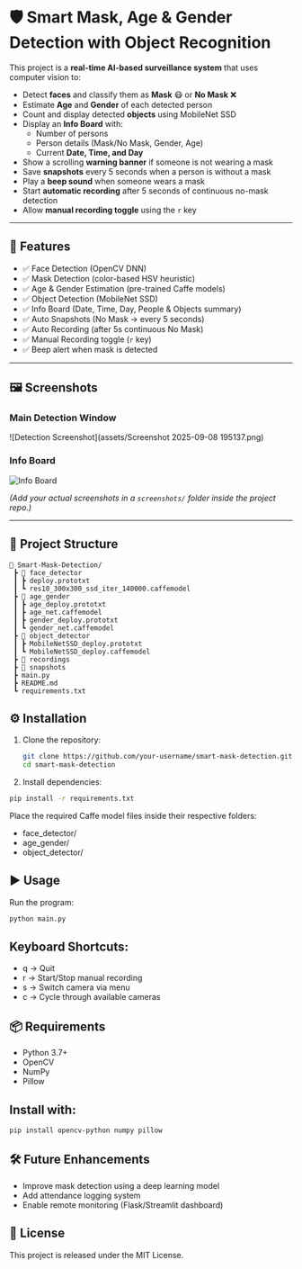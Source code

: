 # 🛡️ Smart Mask, Age & Gender Detection with Object Recognition  

This project is a **real-time AI-based surveillance system** that uses computer vision to:  

- Detect **faces** and classify them as **Mask** 😷 or **No Mask** ❌  
- Estimate **Age** and **Gender** of each detected person  
- Count and display detected **objects** using MobileNet SSD  
- Display an **Info Board** with:
  - Number of persons  
  - Person details (Mask/No Mask, Gender, Age)  
  - Current **Date, Time, and Day**  
- Show a scrolling **warning banner** if someone is not wearing a mask  
- Save **snapshots** every 5 seconds when a person is without a mask  
- Play a **beep sound** when someone wears a mask  
- Start **automatic recording** after 5 seconds of continuous no-mask detection  
- Allow **manual recording toggle** using the `r` key  

---

## 🚀 Features  

- ✅ Face Detection (OpenCV DNN)  
- ✅ Mask Detection (color-based HSV heuristic)  
- ✅ Age & Gender Estimation (pre-trained Caffe models)  
- ✅ Object Detection (MobileNet SSD)  
- ✅ Info Board (Date, Time, Day, People & Objects summary)  
- ✅ Auto Snapshots (No Mask → every 5 seconds)  
- ✅ Auto Recording (after 5s continuous No Mask)  
- ✅ Manual Recording toggle (`r` key)  
- ✅ Beep alert when mask is detected  

---

## 🖼️ Screenshots  

### Main Detection Window  
![Detection Screenshot](assets/Screenshot 2025-09-08 195137.png)  

### Info Board  
![Info Board](screenshots/infoboard.png)  

*(Add your actual screenshots in a `screenshots/` folder inside the project repo.)*  

---

## 📂 Project Structure

```text
📂 Smart-Mask-Detection/
 ┣ 📂 face_detector
 ┃ ┣ deploy.prototxt
 ┃ ┗ res10_300x300_ssd_iter_140000.caffemodel
 ┣ 📂 age_gender
 ┃ ┣ age_deploy.prototxt
 ┃ ┣ age_net.caffemodel
 ┃ ┣ gender_deploy.prototxt
 ┃ ┗ gender_net.caffemodel
 ┣ 📂 object_detector
 ┃ ┣ MobileNetSSD_deploy.prototxt
 ┃ ┗ MobileNetSSD_deploy.caffemodel
 ┣ 📂 recordings
 ┣ 📂 snapshots
 ┣ main.py
 ┣ README.md
 ┗ requirements.txt
```

## ⚙️ Installation  

1. Clone the repository:  
   ```bash
   git clone https://github.com/your-username/smart-mask-detection.git
   cd smart-mask-detection
   ```
2. Install dependencies:
```bash
pip install -r requirements.txt
```

Place the required Caffe model files inside their respective folders:

- face_detector/
- age_gender/
- object_detector/

## ▶️ Usage

Run the program:
```bash
python main.py
```

## Keyboard Shortcuts:

- q → Quit
- r → Start/Stop manual recording
- s → Switch camera via menu
- c → Cycle through available cameras

## 📦 Requirements

- Python 3.7+
- OpenCV
- NumPy
- Pillow

## Install with:
```bash
pip install opencv-python numpy pillow
```

## 🛠️ Future Enhancements

- Improve mask detection using a deep learning model
- Add attendance logging system
- Enable remote monitoring (Flask/Streamlit dashboard)
  
## 📝 License

This project is released under the MIT License.
